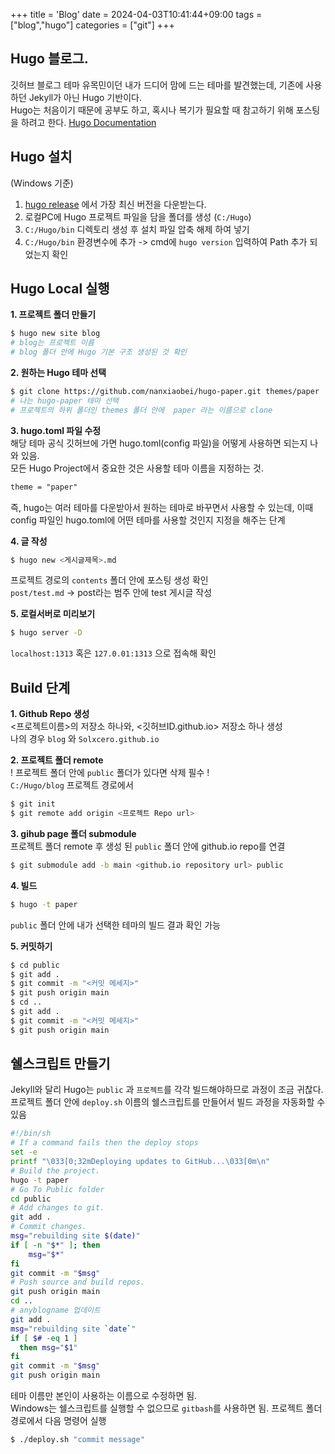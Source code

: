+++
title = 'Blog'
date = 2024-04-03T10:41:44+09:00
tags = ["blog","hugo"]
categories = ["git"]
+++

## Hugo 블로그.
깃허브 블로그 테마 유목민이던 내가 드디어 맘에 드는 테마를 발견했는데, 기존에 사용하던 Jekyll가 아닌 Hugo 기반이다.  
Hugo는 처음이기 때문에 공부도 하고, 혹시나 복기가 필요할 때 참고하기 위해 포스팅을 하려고 한다. 
[Hugo Documentation](https://gohugo.io/documentation/)

## Hugo 설치
(Windows 기준)  
1. [hugo release](https://github.com/gohugoio/hugo/releases) 에서 가장 최신 버전을 다운받는다.
2. 로컬PC에 Hugo 프로젝트 파일을 담을 폴더를 생성 (`C:/Hugo`) 
3. `C:/Hugo/bin` 디렉토리 생성 후 설치 파일 압축 해제 하여 넣기
4. `C:/Hugo/bin` 환경변수에 추가 -> cmd에 ` hugo version ` 입력하여 Path 추가 되었는지 확인

## Hugo Local 실행
**1. 프로젝트 폴더 만들기**
 ```bash
$ hugo new site blog
# blog는 프로젝트 이름
 # blog 폴더 안에 Hugo 기본 구조 생성된 것 확인 
```
**2. 원하는 Hugo 테마 선택**
```bash
$ git clone https://github.com/nanxiaobei/hugo-paper.git themes/paper
# 나는 hugo-paper 테마 선택
# 프로젝트의 하위 폴더인 themes 폴더 안에  paper 라는 이름으로 clone    
``` 
**3. hugo.toml 파일 수정**  
해당 테마 공식 깃허브에 가면 hugo.toml(config 파일)을 어떻게 사용하면 되는지 나와 있음.  
모든 Hugo Project에서 중요한 것은 사용할 테마 이름을 지정하는 것.
```txt
theme = "paper"
```
즉, hugo는 여러 테마를 다운받아서 원하는 테마로 바꾸면서 사용할 수 있는데, 이때 config 파일인 hugo.toml에 어떤 테마를 사용할 것인지 지정을 해주는 단계   

**4. 글 작성**  
```bash
$ hugo new <게시글제목>.md
```
프로젝트 경로의 `contents` 폴더 안에 포스팅 생성 확인  
`post/test.md` -> post라는 범주 안에 test 게시글 작성  

**5. 로컬서버로 미리보기**  
```bash
$ hugo server -D
```
`localhost:1313` 혹은 `127.0.01:1313` 으로 접속해 확인 

## Build 단계
**1. Github Repo 생성**  
<프로젝트이름>의 저장소 하나와, <깃허브ID.github.io> 저장소 하나 생성  
나의 경우 `blog` 와 `Solxcero.github.io`  

**2. 프로젝트 폴더 remote**  
! 프로젝트 폴더 안에  `public` 폴더가 있다면 삭제 필수 !  
`C:/Hugo/blog` 프로젝트 경로에서 
```bash
$ git init
$ git remote add origin <프로젝트 Repo url>
```

**3. gihub page 폴더 submodule**  
프로젝트 폴더 remote 후 생성 된 `public` 폴더 안에 github.io repo를 연결 
```bash
$ git submodule add -b main <github.io repository url> public
```

**4. 빌드** 
```bash
$ hugo -t paper
```
`public` 폴더 안에 내가 선택한 테마의 빌드 결과 확인 가능 

**5. 커밋하기**
```bash
$ cd public
$ git add .
$ git commit -m "<커밋 메세지>"
$ git push origin main
$ cd ..
$ git add .
$ git commit -m "<커밋 메세지>"
$ git push origin main
```

## 쉘스크립트 만들기 
Jekyll와 달리 Hugo는 `public` 과 `프로젝트`를 각각 빌드해야하므로 과정이 조금 귀찮다. 
프로젝트 폴더 안에 `deploy.sh` 이름의 쉘스크립트를 만들어서 빌드 과정을 자동화할 수 있음
```sh
#!/bin/sh
# If a command fails then the deploy stops
set -e
printf "\033[0;32mDeploying updates to GitHub...\033[0m\n"
# Build the project.
hugo -t paper
# Go To Public folder
cd public
# Add changes to git.
git add .
# Commit changes.
msg="rebuilding site $(date)"
if [ -n "$*" ]; then
	msg="$*"
fi
git commit -m "$msg"
# Push source and build repos.
git push origin main
cd ..
# anyblogname 업데이트
git add .
msg="rebuilding site `date`"
if [ $# -eq 1 ]
  then msg="$1"
fi
git commit -m "$msg"
git push origin main
```
테마 이름만 본인이 사용하는 이름으로 수정하면 됨.   
Windows는 쉘스크립트를 실행할 수 없으므로 `gitbash`를 사용하면 됨.
프로젝트 폴더 경로에서 다음 명령어 실행 
```bash
$ ./deploy.sh "commit message"
```

